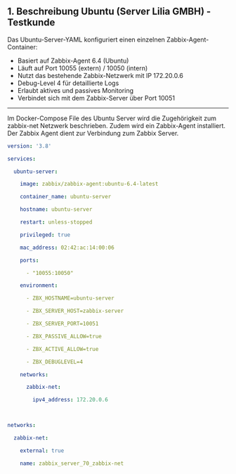 ## 1. Beschreibung Ubuntu (Server Lilia GMBH) - Testkunde

Das Ubuntu-Server-YAML konfiguriert einen einzelnen Zabbix-Agent-Container:

- Basiert auf Zabbix-Agent 6.4 (Ubuntu)
- Läuft auf Port 10055 (extern) / 10050 (intern)
- Nutzt das bestehende Zabbix-Netzwerk mit IP 172.20.0.6
- Debug-Level 4 für detaillierte Logs
- Erlaubt aktives und passives Monitoring
- Verbindet sich mit dem Zabbix-Server über Port 10051
---

Im Docker-Compose File des Ubuntu Server wird die Zugehörigkeit zum zabbix-net Netzwerk beschrieben. Zudem wird ein Zabbix-Agent installiert. Der Zabbix Agent dient zur Verbindung zum Zabbix Server.

```yaml
version: '3.8'

services:

  ubuntu-server:

    image: zabbix/zabbix-agent:ubuntu-6.4-latest

    container_name: ubuntu-server

    hostname: ubuntu-server

    restart: unless-stopped

    privileged: true

    mac_address: 02:42:ac:14:00:06

    ports:

      - "10055:10050"

    environment:

      - ZBX_HOSTNAME=ubuntu-server

      - ZBX_SERVER_HOST=zabbix-server

      - ZBX_SERVER_PORT=10051

      - ZBX_PASSIVE_ALLOW=true

      - ZBX_ACTIVE_ALLOW=true

      - ZBX_DEBUGLEVEL=4

    networks:

      zabbix-net:

        ipv4_address: 172.20.0.6

  

networks:

  zabbix-net:

    external: true

    name: zabbix_server_70_zabbix-net
```